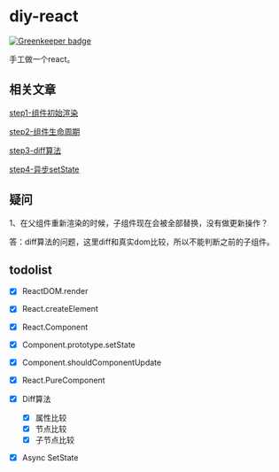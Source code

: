 # diy-react

[![Greenkeeper badge](https://badges.greenkeeper.io/yhlben/diy-react.svg)](https://greenkeeper.io/)

手工做一个react。


## 相关文章

[step1-组件初始渲染](https://github.com/yhlben/diy-react/blob/master/docs/step1.md)

[step2-组件生命周期](https://github.com/yhlben/diy-react/blob/master/docs/step2.md)

[step3-diff算法](https://github.com/yhlben/diy-react/blob/master/docs/step3.md)

[step4-异步setState](https://github.com/yhlben/diy-react/blob/master/docs/step3.md)



## 疑问

1、在父组件重新渲染的时候，子组件现在会被全部替换，没有做更新操作？

答：diff算法的问题，这里diff和真实dom比较，所以不能判断之前的子组件。

## todolist

* [x] ReactDOM.render
* [x] React.createElement
* [x] React.Component
* [x] Component.prototype.setState
* [x] Component.shouldComponentUpdate
* [x] React.PureComponent
* [x] Diff算法
    * [x] 属性比较
    * [x] 节点比较
    * [x] 子节点比较
* [x] Async SetState

